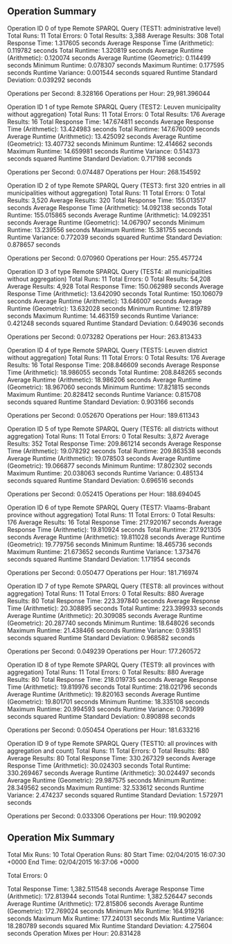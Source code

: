 Operation Summary
-----------------

Operation ID 0 of type Remote SPARQL Query (TEST1: administrative level)
Total Runs: 11
Total Errors: 0
Total Results: 3,388
Average Results: 308
Total Response Time: 1.317605 seconds
Average Response Time (Arithmetic): 0.119782 seconds
Total Runtime: 1.320819 seconds
Average Runtime (Arithmetic): 0.120074 seconds
Average Runtime (Geometric): 0.114499 seconds
Minimum Runtime: 0.078307 seconds
Maximum Runtime: 0.177595 seconds
Runtime Variance: 0.001544 seconds squared
Runtime Standard Deviation: 0.039292 seconds

Operations per Second: 8.328166
Operations per Hour: 29,981.396044

Operation ID 1 of type Remote SPARQL Query (TEST2: Leuven municipality without aggregation)
Total Runs: 11
Total Errors: 0
Total Results: 176
Average Results: 16
Total Response Time: 147.674811 seconds
Average Response Time (Arithmetic): 13.424983 seconds
Total Runtime: 147.676009 seconds
Average Runtime (Arithmetic): 13.425092 seconds
Average Runtime (Geometric): 13.407732 seconds
Minimum Runtime: 12.414662 seconds
Maximum Runtime: 14.659981 seconds
Runtime Variance: 0.514373 seconds squared
Runtime Standard Deviation: 0.717198 seconds

Operations per Second: 0.074487
Operations per Hour: 268.154592

Operation ID 2 of type Remote SPARQL Query (TEST3: first 320 entries in all municipalities without aggregation)
Total Runs: 11
Total Errors: 0
Total Results: 3,520
Average Results: 320
Total Response Time: 155.013517 seconds
Average Response Time (Arithmetic): 14.092138 seconds
Total Runtime: 155.015865 seconds
Average Runtime (Arithmetic): 14.092351 seconds
Average Runtime (Geometric): 14.067907 seconds
Minimum Runtime: 13.239556 seconds
Maximum Runtime: 15.381755 seconds
Runtime Variance: 0.772039 seconds squared
Runtime Standard Deviation: 0.878657 seconds

Operations per Second: 0.070960
Operations per Hour: 255.457724

Operation ID 3 of type Remote SPARQL Query (TEST4: all municipalities without aggregation)
Total Runs: 11
Total Errors: 0
Total Results: 54,208
Average Results: 4,928
Total Response Time: 150.062989 seconds
Average Response Time (Arithmetic): 13.642090 seconds
Total Runtime: 150.106079 seconds
Average Runtime (Arithmetic): 13.646007 seconds
Average Runtime (Geometric): 13.632028 seconds
Minimum Runtime: 12.819789 seconds
Maximum Runtime: 14.463159 seconds
Runtime Variance: 0.421248 seconds squared
Runtime Standard Deviation: 0.649036 seconds

Operations per Second: 0.073282
Operations per Hour: 263.813433

Operation ID 4 of type Remote SPARQL Query (TEST5: Leuven district without aggregation)
Total Runs: 11
Total Errors: 0
Total Results: 176
Average Results: 16
Total Response Time: 208.846609 seconds
Average Response Time (Arithmetic): 18.986055 seconds
Total Runtime: 208.848265 seconds
Average Runtime (Arithmetic): 18.986206 seconds
Average Runtime (Geometric): 18.967060 seconds
Minimum Runtime: 17.821815 seconds
Maximum Runtime: 20.828412 seconds
Runtime Variance: 0.815708 seconds squared
Runtime Standard Deviation: 0.903166 seconds

Operations per Second: 0.052670
Operations per Hour: 189.611343

Operation ID 5 of type Remote SPARQL Query (TEST6: all districts without aggregation)
Total Runs: 11
Total Errors: 0
Total Results: 3,872
Average Results: 352
Total Response Time: 209.861214 seconds
Average Response Time (Arithmetic): 19.078292 seconds
Total Runtime: 209.863538 seconds
Average Runtime (Arithmetic): 19.078503 seconds
Average Runtime (Geometric): 19.066877 seconds
Minimum Runtime: 17.802302 seconds
Maximum Runtime: 20.038063 seconds
Runtime Variance: 0.485134 seconds squared
Runtime Standard Deviation: 0.696516 seconds

Operations per Second: 0.052415
Operations per Hour: 188.694045

Operation ID 6 of type Remote SPARQL Query (TEST7: Vlaams-Brabant province without aggregation)
Total Runs: 11
Total Errors: 0
Total Results: 176
Average Results: 16
Total Response Time: 217.920167 seconds
Average Response Time (Arithmetic): 19.810924 seconds
Total Runtime: 217.921305 seconds
Average Runtime (Arithmetic): 19.811028 seconds
Average Runtime (Geometric): 19.779756 seconds
Minimum Runtime: 18.465736 seconds
Maximum Runtime: 21.673652 seconds
Runtime Variance: 1.373476 seconds squared
Runtime Standard Deviation: 1.171954 seconds

Operations per Second: 0.050477
Operations per Hour: 181.716974

Operation ID 7 of type Remote SPARQL Query (TEST8: all provinces without aggregation)
Total Runs: 11
Total Errors: 0
Total Results: 880
Average Results: 80
Total Response Time: 223.397840 seconds
Average Response Time (Arithmetic): 20.308895 seconds
Total Runtime: 223.399933 seconds
Average Runtime (Arithmetic): 20.309085 seconds
Average Runtime (Geometric): 20.287740 seconds
Minimum Runtime: 18.648026 seconds
Maximum Runtime: 21.438466 seconds
Runtime Variance: 0.938151 seconds squared
Runtime Standard Deviation: 0.968582 seconds

Operations per Second: 0.049239
Operations per Hour: 177.260572

Operation ID 8 of type Remote SPARQL Query (TEST9: all provinces with aggregation)
Total Runs: 11
Total Errors: 0
Total Results: 880
Average Results: 80
Total Response Time: 218.019735 seconds
Average Response Time (Arithmetic): 19.819976 seconds
Total Runtime: 218.021796 seconds
Average Runtime (Arithmetic): 19.820163 seconds
Average Runtime (Geometric): 19.801701 seconds
Minimum Runtime: 18.335108 seconds
Maximum Runtime: 20.994593 seconds
Runtime Variance: 0.793699 seconds squared
Runtime Standard Deviation: 0.890898 seconds

Operations per Second: 0.050454
Operations per Hour: 181.633216

Operation ID 9 of type Remote SPARQL Query (TEST10: all provinces with aggregation and count)
Total Runs: 11
Total Errors: 0
Total Results: 880
Average Results: 80
Total Response Time: 330.267329 seconds
Average Response Time (Arithmetic): 30.024303 seconds
Total Runtime: 330.269467 seconds
Average Runtime (Arithmetic): 30.024497 seconds
Average Runtime (Geometric): 29.987575 seconds
Minimum Runtime: 28.349562 seconds
Maximum Runtime: 32.533612 seconds
Runtime Variance: 2.474237 seconds squared
Runtime Standard Deviation: 1.572971 seconds

Operations per Second: 0.033306
Operations per Hour: 119.902092

Operation Mix Summary
---------------------

Total Mix Runs: 10
Total Operation Runs: 80
Start Time: 02/04/2015 16:07:30 +0000
End Time: 02/04/2015 16:37:06 +0000

Total Errors: 0

Total Response Time: 1,382.511548 seconds
Average Response Time (Arithmetic): 172.813944 seconds
Total Runtime: 1,382.526447 seconds
Average Runtime (Arithmetic): 172.815806 seconds
Average Runtime (Geometric): 172.769024 seconds
Minimum Mix Runtime: 164.919216 seconds
Maximum Mix Runtime: 177.240131 seconds
Mix Runtime Variance: 18.280789 seconds squared
Mix Runtime Standard Deviation: 4.275604 seconds
Operation Mixes per Hour: 20.831428
